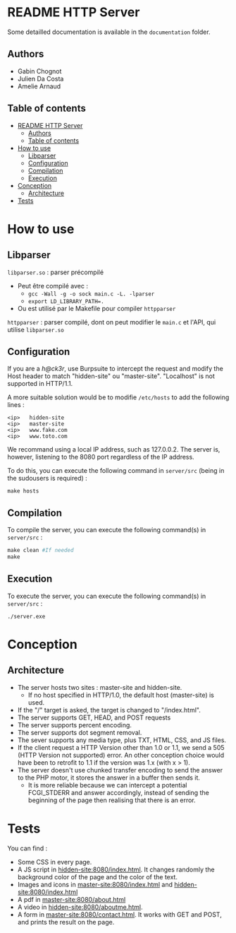 # README HTTP Server

Some detailled documentation is available in the `documentation` folder.

## Authors
* Gabin Chognot
* Julien Da Costa
* Amelie Arnaud

## Table of contents

- [README HTTP Server](#readme-http-server)
  - [Authors](#authors)
  - [Table of contents](#table-of-contents)
- [How to use](#how-to-use)
  - [Libparser](#libparser)
  - [Configuration](#configuration)
  - [Compilation](#compilation)
  - [Execution](#execution)
- [Conception](#conception)
  - [Architecture](#architecture)
- [Tests](#tests)

# How to use
## Libparser

`libparser.so` : parser précompilé
* Peut être compilé avec :
  * ``gcc -Wall -g -o sock main.c -L. -lparser``
  * ``export LD_LIBRARY_PATH=.``
* Ou est utilisé par le Makefile pour compiler `httpparser`

`httpparser` : parser compilé, dont on peut modifier le ``main.c`` et l'API, qui utilise `libparser.so`

## Configuration

If you are a *h@ck3r*, use Burpsuite to intercept the request and modify the Host header to match "hidden-site" ou "master-site". "Localhost" is not supported in HTTP/1.1.

A more suitable solution would be to modifie `/etc/hosts` to add the following lines :
```
<ip>   hidden-site
<ip>   master-site
<ip>   www.fake.com
<ip>   www.toto.com
```
We recommand using a local IP address, such as 127.0.0.2. The server is, however, listening to the 8080 port regardless of the IP address.

To do this, you can execute the following command in `server/src` (being in the sudousers is required) :
```
make hosts
```

## Compilation

To compile the server, you can execute the following command(s) in `server/src` :
```Makefile
make clean #If needed
make
```

## Execution

To execute the server, you can execute the following command(s) in `server/src` :
```
./server.exe
```

# Conception

## Architecture

* The server hosts two sites : master-site and hidden-site.
  * If no host specified in HTTP/1.0, the default host (master-site) is used.
* If the "/" target is asked, the target is changed to "/index.html". 
* The server supports GET, HEAD, and POST requests
* The server supports percent encoding.
* The server supports dot segment removal.
* The sever supports any media type, plus TXT, HTML, CSS, and JS files. 
* If the client request a HTTP Version other than 1.0 or 1.1, we send a 505 (HTTP Version not supported) error. An other conception choice would have been to retrofit to 1.1 if the version was 1.x (with x > 1).
* The server doesn't use chunked transfer encoding to send the answer to the PHP motor, it stores the answer in a buffer then sends it. 
  * It is more reliable because we can intercept a potential FCGI_STDERR and answer accordingly, instead of sending the beginning of the page then realising that there is an error.

# Tests

You can find :
* Some CSS in every page.
* A JS script in [hidden-site:8080/index.html](hidden-site:8080/index.html). It changes randomly the background color of the page and the color of the text.
* Images and icons in [master-site:8080/index.html](master-site:8080/index.html) and [hidden-site:8080/index.html](hidden-site:8080/index.html)
* A pdf in [master-site:8080/about.html](master-site:8080/about.html)
* A video in [hidden-site:8080/aboutme.html](hidden-site:8080/aboutme.html). 
* A form in [master-site:8080/contact.html](master-site:8080/contact.html). It works with GET and POST, and prints the result on the page.
